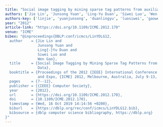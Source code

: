 ```yaml
---
title: "Social image tagging by mining sparse tag patterns from auxiliary data"
authors: ['Jie Lin', 'Junsong Yuan', 'Ling-Yu Duan', 'Siwei Luo', 'Wen Gao 0001']
authors-key: ['linjie', 'yuanjunsong', 'duanlingyu', 'luosiwei', 'gaowen']
year: "2012"
article-link: "https://doi.org/10.1109/ICME.2012.170"
venue: "ICME"
bibex: "@inproceedings{DBLP:conf/icmcs/LinYDLG12,
  author    = {Jie Lin and
               Junsong Yuan and
               Ling{-}Yu Duan and
               Siwei Luo and
               Wen Gao},
  title     = {Social Image Tagging by Mining Sparse Tag Patterns from Auxiliary
               Data},
  booktitle = {Proceedings of the 2012 {IEEE} International Conference on Multimedia
               and Expo, {ICME} 2012, Melbourne, Australia, July 9-13, 2012},
  pages     = {7--12},
  publisher = {{IEEE} Computer Society},
  year      = {2012},
  url       = {https://doi.org/10.1109/ICME.2012.170},
  doi       = {10.1109/ICME.2012.170},
  timestamp = {Wed, 16 Oct 2019 14:14:56 +0200},
  biburl    = {https://dblp.org/rec/conf/icmcs/LinYDLG12.bib},
  bibsource = {dblp computer science bibliography, https://dblp.org}
}"
---
```

